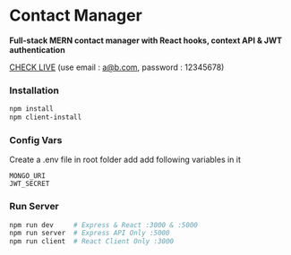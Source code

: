 # Contact Manager
**Full-stack MERN contact manager with React hooks, context API & JWT authentication**

[CHECK LIVE](https://contact-keeper-kshitij.herokuapp.com/)
(use email : a@b.com, password : 12345678)

### Installation

```bash
npm install
npm client-install
```

### Config Vars

Create a .env file in root folder add add following variables in it

```
MONGO_URI
JWT_SECRET
```
### Run Server

```bash
npm run dev     # Express & React :3000 & :5000
npm run server  # Express API Only :5000
npm run client  # React Client Only :3000
```
